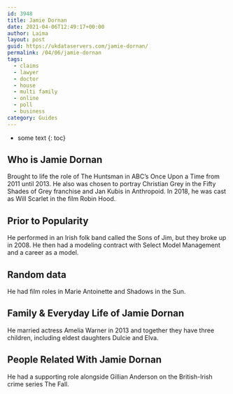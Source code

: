 ```yaml
---
id: 3948
title: Jamie Dornan
date: 2021-04-06T12:49:17+00:00
author: Laima
layout: post
guid: https://ukdataservers.com/jamie-dornan/
permalink: /04/06/jamie-dornan
tags:
  - claims
  - lawyer
  - doctor
  - house
  - multi family
  - online
  - poll
  - business
category: Guides
---
```


* some text
{: toc}


## Who is Jamie Dornan
                  
                  
                  
Brought to life the role of The Huntsman in ABC&#8217;s Once Upon a Time from 2011 until 2013. He also was chosen to portray Christian Grey in the Fifty Shades of Grey franchise and Jan Kubis in Anthropoid. In 2018, he was cast as Will Scarlet in the film Robin Hood.
                  
              
            
              
            
                
                
                
## Prior to Popularity
                  
                  
                  
He performed in an Irish folk band called the Sons of Jim, but they broke up in 2008. He then had a modeling contract with Select Model Management and a career as a model.
                  
              
            
              
            
                
                
                
## Random data
                  
                  
                  
He had film roles in Marie Antoinette and Shadows in the Sun.
                  
              
            
              
            
                
                
                
## Family & Everyday Life of Jamie Dornan
                  
                  
                  
He married actress Amelia Warner in 2013 and together they have three children, including eldest daughters Dulcie and Elva.
                  
              
            
              
            
                
                
                
## People Related With Jamie Dornan
                  
                  
                  
He had a supporting role alongside Gillian Anderson on the British-Irish crime series The Fall. 
                  
              
            
              
            
                
              
            
              
              
            
            
              
            
          
          
          